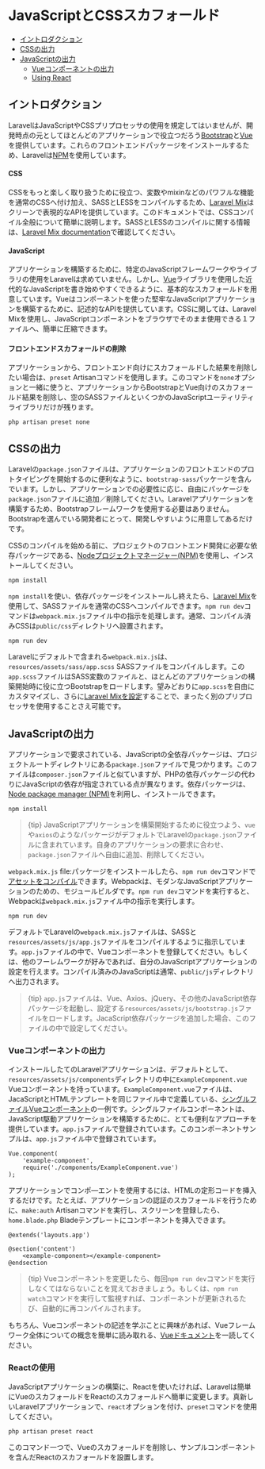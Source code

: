 # JavaScriptとCSSスカフォールド

- [イントロダクション](#introduction)
- [CSSの出力](#writing-css)
- [JavaScriptの出力](#writing-javascript)
    - [Vueコンポーネントの出力](#writing-vue-components)
    - [Using React](#using-react)

<a name="introduction"></a>
## イントロダクション

LaravelはJavaScriptやCSSプリプロセッサの使用を規定してはいませんが、開発時点の元としてほとんどのアプリケーションで役立つだろう[Bootstrap](https://getbootstrap.com)と[Vue](https://vuejs.org)を提供しています。これらのフロントエンドパッケージをインストールするため、Laravelは[NPM](https://www.npmjs.org)を使用しています。

#### CSS

CSSをもっと楽しく取り扱うために役立つ、変数やmixinなどのパワフルな機能を通常のCSSへ付け加え、SASSとLESSをコンパイルするため、[Laravel Mix](mix)はクリーンで表現的なAPIを提供しています。このドキュメントでは、CSSコンパイル全般について簡単に説明します。SASSとLESSのコンパイルに関する情報は、[Laravel Mix documentation](mix)で確認してください。

#### JavaScript

アプリケーションを構築するために、特定のJavaScriptフレームワークやライブラリの使用をLaravelは求めていません。しかし、[Vue](https://vuejs.org)ライブラリを使用した近代的なJavaScriptを書き始めやすくできるように、基本的なスカフォールドを用意しています。Vueはコンポーネントを使った堅牢なJavaScriptアプリケーションを構築するために、記述的なAPIを提供しています。CSSに関しては、Laravel Mixを使用し、JavaScriptコンポーネントをブラウザでそのまま使用できる１ファイルへ、簡単に圧縮できます。

#### フロントエンドスカフォールドの削除

アプリケーションから、フロントエンド向けにスカフォールドした結果を削除したい場合は、`preset` Artisanコマンドを使用します。このコマンドを`none`オプションと一緒に使うと、アプリケーションからBootstrapとVue向けのスカフォールド結果を削除し、空のSASSファイルといくつかのJavaScriptユーティリティライブラリだけが残ります。

    php artisan preset none

<a name="writing-css"></a>
## CSSの出力

Laravelの`package.json`ファイルは、アプリケーションのフロントエンドのプロトタイピングを開始するのに便利なように、`bootstrap-sass`パッケージを含んでいます。しかし、アプリケーションでの必要性に応じ、自由にパッケージを`package.json`ファイルに追加／削除してください。Laravelアプリケーションを構築するため、Bootstrapフレームワークを使用する必要はありません。Bootstrapを選んでいる開発者にとって、開発しやすいように用意してあるだけです。

CSSのコンパイルを始める前に、プロジェクトのフロントエンド開発に必要な依存パッケージである、[Nodeプロジェクトマネージャー(NPM)](https://www.npmjs.org)を使用し、インストールしてください。

    npm install

`npm install`を使い、依存パッケージをインストールし終えたら、[Laravel Mix](mix#working-with-stylesheets)を使用して、SASSファイルを通常のCSSへコンパイルできます。`npm run dev`コマンドは`webpack.mix.js`ファイル中の指示を処理します。通常、コンパイル済みCSSは`public/css`ディレクトリへ設置されます。

    npm run dev

Laravelにデフォルトで含まれる`webpack.mix.js`は、`resources/assets/sass/app.scss` SASSファイルをコンパイルします。この`app.scss`ファイルはSASS変数のファイルと、ほとんどのアプリケーションの構築開始時に役に立つBootstrapをロードします。望みどおりに`app.scss`を自由にカスタマイズし、さらに[Laravel Mixを設定](mix)することで、まったく別のプリプロセッサを使用することさえ可能です。

<a name="writing-javascript"></a>
## JavaScriptの出力

アプリケーションで要求されている、JavaScriptの全依存パッケージは、プロジェクトルートディレクトリにある`package.json`ファイルで見つかります。このファイルは`composer.json`ファイルと似ていますが、PHPの依存パッケージの代わりにJavaScriptの依存が指定されている点が異なります。依存パッケージは、[Node package manager (NPM)](https://www.npmjs.org)を利用し、インストールできます。

    npm install

> {tip} JavaScriptアプリケーションを構築開始するために役立つよう、`vue`や`axios`のようなパッケージがデフォルトでLaravelの`package.json`ファイルに含まれています。自身のアプリケーションの要求に合わせ、`package.json`ファイルへ自由に追加、削除してください。

`webpack.mix.js` file:パッケージをインストールしたら、`npm run dev`コマンドで[アセットをコンパイル](mix)できます。Webpackは、モダンなJavaScriptアプリケーションのための、モジュールビルダです。`npm run dev`コマンドを実行すると、Webpackは`webpack.mix.js`ファイル中の指示を実行します。

    npm run dev

デフォルトでLaravelの`webpack.mix.js`ファイルは、SASSと`resources/assets/js/app.js`ファイルをコンパイルするように指示しています。`app.js`ファイルの中で、Vueコンポーネントを登録してください。もしくは、他のフーレムワークが好みであれば、自分のJavaScriptアプリケーションの設定を行えます。コンパイル済みのJavaScriptは通常、`public/js`ディレクトリへ出力されます。

> {tip} `app.js`ファイルは、Vue、Axios、jQuery、その他のJavaScript依存パッケージを起動し、設定する`resources/assets/js/bootstrap.js`ファイルをロードします。JacaScript依存パッケージを追加した場合、このファイルの中で設定してください。

<a name="writing-vue-components"></a>
### Vueコンポーネントの出力

インストールしたてのLaravelアプリケーションは、デフォルトとして、`resources/assets/js/components`ディレクトリの中に`ExampleComponent.vue` Vueコンポーネントを持っています。`ExampleComponent.vue`ファイルは、JacaScriptとHTMLテンプレートを同じファイル中で定義している、[シングルファイルVueコンポーネント](https://vuejs.org/guide/single-file-components)の一例です。シングルファイルコンポーネントは、JavaScript駆動アプリケーションを構築するために、とても便利なアプローチを提供しています。`app.js`ファイルで登録されています。このコンポーネントサンプルは、`app.js`ファイル中で登録されています。

    Vue.component(
        'example-component',
        require('./components/ExampleComponent.vue')
    );

アプリケーションでコンポ―エントを使用するには、HTMLの定形コードを挿入するだけです。たとえば、アプリケーションの認証のスカフォールドを行うために、`make:auth` Artisanコマンドを実行し、スクリーンを登録したら、`home.blade.php` Bladeテンプレートにコンポーネントを挿入できます。

    @extends('layouts.app')

    @section('content')
        <example-component></example-component>
    @endsection

> {tip} Vueコンポーネントを変更したら、毎回`npm run dev`コマンドを実行しなくてはならないことを覚えておきましょう。もしくは、`npm run watch`コマンドを実行して監視すれば、コンポーネントが更新されるたび、自動的に再コンパイルされます。

もちろん、Vueコンポーネントの記述を学ぶことに興味があれば、Vueフレームワーク全体についての概念を簡単に読み取れる、[Vueドキュメント](https://vuejs.org/guide/)を一読してください。

<a name="using-react"></a>
### Reactの使用

JavaScriptアプリケーションの構築に、Reactを使いたければ、Laravelは簡単にVueのスカフォールドをReactのスカフォールドへ簡単に変更します。真新しいLaravelアプリケーションで、`react`オプションを付け、`preset`コマンドを使用してください。

    php artisan preset react

このコマンド一つで、Vueのスカフォールドを削除し、サンプルコンポーネントを含んだReactのスカフォールドを設置します。
